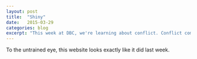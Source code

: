 ```yaml
---
layout: post
title:  "Shiny"
date:   2015-03-29
categories: blog
excerpt: "This week at DBC, we're learning about conflict. Conflict comes in all sorts of shapes and sizes and colors and flavors, but its most common characteristics are anger and frustration. Whether it be a minor conflict like taking too long in the shower, or a major conflict like spending habits and budget, there are ways to mitigate the emotions that conflict brings about."
---
```


To the untrained eye, this website looks exactly like it did last week.